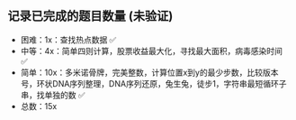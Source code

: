 ## 记录已完成的题目数量 (未验证)

- 困难：1x：查找热点数据                                            ✅
- 中等：4x：简单四则计算，股票收益最大化，寻找最大面积，病毒感染时间        ✅
- 简单：10x：多米诺骨牌，完美整数，计算位置x到y的最少步数，比较版本号，环状DNA序列整理，DNA序列还原，兔生兔，徒步1，字符串最短循环子串，找单独的数                ✅
- 总数：15x